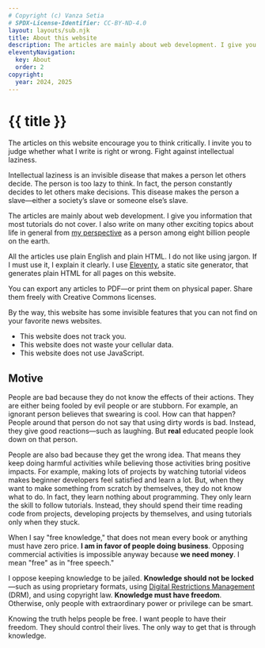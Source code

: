 ```yaml
---
# Copyright (c) Vanza Setia
# SPDX-License-Identifier: CC-BY-ND-4.0
layout: layouts/sub.njk
title: About this website
description: The articles are mainly about web development. I give you information that most tutorials do not cover. I also write on many other exciting topics about life in general.
eleventyNavigation:
  key: About
  order: 2
copyright:
  year: 2024, 2025
---
```


# {{ title }}

The articles on this website encourage you to think critically. I invite you to judge whether what I write is right or wrong. Fight against intellectual laziness.

Intellectual laziness is an invisible disease that makes a person let others decide. The person is too lazy to think. In fact, the person constantly decides to let others make decisions. This disease makes the person a slave—either a society’s slave or someone else’s slave.

The articles are mainly about web development. I give you information that most tutorials do not cover. I also write on many other exciting topics about life in general from [my perspective](/author/) as a person among eight billion people on the earth.

All the articles use plain English and plain HTML. I do not like using jargon. If I must use it, I explain it clearly. I use [Eleventy](https://www.11ty.dev/), a static site generator, that generates plain HTML for all pages on this website.

You can export any articles to PDF—or print them on physical paper. Share them freely with Creative Commons licenses.

By the way, this website has some invisible features that you can not find on your favorite news websites.

- This website does not track you.
- This website does not waste your cellular data.
- This website does not use JavaScript.

## Motive

People are bad because they do not know the effects of their actions. They are either being fooled by evil people or are stubborn. For example, an ignorant person believes that swearing is cool. How can that happen? People around that person do not say that using dirty words is bad. Instead, they give good reactions—such as laughing. But **real** educated people look down on that person.

People are also bad because they get the wrong idea. That means they keep doing harmful activities while believing those activities bring positive impacts. For example, making lots of projects by watching tutorial videos makes beginner developers feel satisfied and learn a lot. But, when they want to make something from scratch by themselves, they do not know what to do. In fact, they learn nothing about programming. They only learn the skill to follow tutorials. Instead, they should spend their time reading code from projects, developing projects by themselves, and using tutorials only when they stuck.

When I say "free knowledge," that does not mean every book or anything must have zero price. **I am in favor of people doing business**. Opposing commercial activities is impossible anyway because **we need money**. I mean "free" as in "free speech."

I oppose keeping knowledge to be jailed. **Knowledge should not be locked**—such as using proprietary formats, using [Digital Restrictions Management](https://drm.info/) (DRM), and using copyright law. **Knowledge must have freedom**. Otherwise, only people with extraordinary power or privilege can be smart.

Knowing the truth helps people be free. I want people to have their freedom. They should control their lives. The only way to get that is through knowledge.
